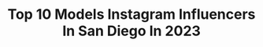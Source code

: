 ---
title: Top 10 Models Instagram Influencers In San Diego In 2023
description: >-
  Find top models Instagram influencers in San Diego in 2023. Most popular hashtags: #sandiego #photography #model #artist.
platform: Instagram
hits: 144
text_top: Discover the most popular Instagram accounts on inBeat.
text_bottom: inBeat has 144 Instagram influencers like this in San Diego, United States for you to collaborate.
profiles:
  - username: "egilphoto"
    fullname: >-
      ESTEBAN GIL | Photographer
    bio: >-
      🇨🇴 🏫 @steelandflintsociety ❤️ @magnetmod ❤️ @aftershootco ❤️ @holdfastgear ❤️ @dreambookspro Rated # 1 photographer in the world by my mother.
    location: "United States"
    followers: 11700
    engagement: 604
    commentsToLikes: 0.056204
    id: ck6uhf46t8r3g0j71q1nc0q4q
    verified: false
    hashtags: "#weddingphotography, #weddingphotographer, #weddingday, #bride"
  - username: "thebossmannmagazine"
    fullname: >-
      The Boss Mann Magazine
    bio: >-
      Award-winning publication. Stories that change lives!. Main page Download our App today!! iTunes | Google Play Store Los Angeles, CA
    location: "United States"
    followers: 11365
    engagement: 520
    commentsToLikes: 0.029661
    id: ck15u9vk1m4wn0i19isio8z2s
    verified: false
    hashtags: "#bosslady, #love, #explorepage, #hollywood"
  - username: "tnt_18_"
    fullname: >-
      TNT💣 #18
    bio: >-
      •Follower of Christ •Mommy to @mykalirose •Founder of @chekrok •Harlem Globetrotter •@nikewomen model/collaborator •San Diego livin ☀️
    location: "United States"
    followers: 49920
    engagement: 91
    commentsToLikes: 0.070361
    id: ck6uddkcukhp40j717uzv5fkh
    verified: true
    hashtags: "#excusethemeanmuglol, #primevideokids, #artist, #gang"
  - username: "jovannoy"
    fullname: >-
      Joann Van Noy
    bio: >-
      Social Media Consultant Content Creator | Model 📍#SanDiego 🐾 @riggysthegolden 📧 joannvannoy@gmail.com
    location: "United States"
    followers: 5070
    engagement: 605
    commentsToLikes: 0.053382
    id: ck14kba3coo2j0i19vfnqfrgs
    verified: false
    hashtags: "#mejuripartner, #ad, #mycalvins, #desertdecor"
  - username: "robert_bennett_art"
    fullname: >-
      Robert M. Bennett
    bio: >-
      artofbennett@gmail.com Backup: @robert_bennett_art_bkup Burning Man: @robert_bennett_bm
    location: "United States"
    followers: 11070
    engagement: 586
    commentsToLikes: 0.056470
    id: ck55p9j2za3mp0i11bgju3juy
    verified: false
    hashtags: "#artmodel, #picoftheday, #forthearts, #bw"
  - username: "xavier.talton"
    fullname: >-
      Xavier Talton
    bio: >-
      YHLQMDLG Pro 🏀 turned Model / Influencer / Traveler Tiktok: 120k+ Inquiries: 📩 xaviertalton@yahoo.com
    location: "United States"
    followers: 19101
    engagement: 242
    commentsToLikes: 0.054090
    id: ck8t43gc15djm0j78icf8iwr3
    verified: false
    hashtags: "#denver, #latinomodel, #workoutsbyx, #model"
  - username: "quinncidence8"
    fullname: >-
      Quinn B
    bio: >-
      ⚡️SURGE SUPPLEMENTS : Quinn20 💧@purekana CBD: QuinnPK @staix.co code: Quinncidence8 Amazon wishlist ⬇️⬇️⬇️
    location: "United States"
    followers: 122349
    engagement: 143
    commentsToLikes: 0.041709
    id: ck0vyhf5j40f30i19i8tkf72t
    verified: false
    hashtags: "#food, #lifestyle, #life, #tiktok"
  - username: "faisalmathno"
    fullname: >-
      Faisal Mathno
    bio: >-
      I’m Offline you can reach me by phone or Email DJ 🎶🎹🎧 CALIFORNIA📍 TEXAS📍 AMMAN📍
    location: "United States"
    followers: 10025
    engagement: 178
    commentsToLikes: 0.022434
    id: ckap7xqmim15v0i78xu0dnqbi
    verified: false
    hashtags: "#houstonphotographer, #houstonhairstylist, #houstonevents, #houstonweddings"
  - username: "n_kotselas"
    fullname: >-
      Nicholas Kotselas
    bio: >-
      Mister Global USA 🇺🇸 2020 San Diego Model Management Olympic Cafe 🇺🇸🇺🇸🇬🇷🇬🇷
    location: "United States"
    followers: 13575
    engagement: 834
    commentsToLikes: 0.038456
    id: ck55li1oy1mbi0i11z1q2z20a
    verified: false
    hashtags: ""
  - username: "parkerheath_"
    fullname: >-
      Parker Heath
    bio: >-
      BMX-ing and Model-ing .. 📍SanDiegoCA @gtbmxfreestyle | @demolitionparts | @kaliprotectives || @nomadmgmt
    location: "United States"
    followers: 9445
    engagement: 542
    commentsToLikes: 0.027403
    id: ck0vwf9obtev20i1939m6oeq0
    verified: false
    hashtags: "#gtbmxfreestyle, #ridedemo, #goodtimes, #bmx"
---